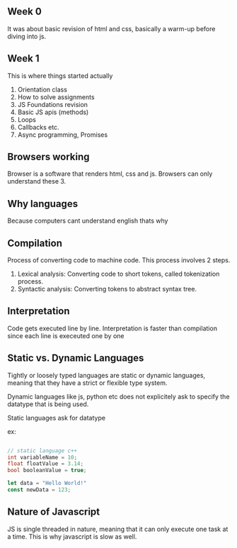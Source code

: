 ## Week 0
It was about basic revision of html and css, basically a warm-up before diving into js.

## Week 1
This is where things started actually
1. Orientation class
2. How to solve assignments
3. JS Foundations revision
4. Basic JS apis (methods)
5. Loops
6. Callbacks etc.
7. Async programming, Promises

## Browsers working
Browser is a software that renders html, css and js.
Browsers can only understand these 3.

## Why languages
Because computers cant understand english thats why

## Compilation
Process of converting code to machine code. This process involves 2 steps.
1. Lexical analysis: Converting code to short tokens, called tokenization process.
2. Syntactic analysis: Converting tokens to abstract syntax tree.

## Interpretation

Code gets executed line by line. Interpretation is faster than compilation since each line is execeuted one by one

## Static vs. Dynamic Languages
Tightly or loosely typed languages are static or dynamic languages, meaning that they have a strict or flexible type system.

Dynamic languages like js, python etc does not explicitely ask to specify the datatype that is being used.

Static languages ask for datatype

ex: 

```cpp

// static language c++
int variableName = 10;
float floatValue = 3.14;
bool booleanValue = true;
```

```js
let data = "Hello World!"
const newData = 123;
```

## Nature of Javascript
JS is single threaded in nature, meaning that it can only execute one task at a time. This is why javascript is slow as well. 